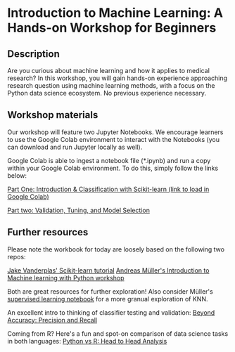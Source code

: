# Introduction to Machine Learning: A Hands-on Workshop for Beginners

## Description

Are you curious about machine learning and how it applies to medical research? In this workshop, you will gain hands-on experience approaching research question using machine learning methods, with a focus on the Python data science ecosystem. No previous experience necessary.

## Workshop materials

Our workshop will feature two Jupyter Notebooks. We encourage learners to use the Google Colab environment to interact with the Notebooks (you can download and run Jupyter locally as well).

Google Colab is able to ingest a notebook file (*.ipynb) and run a copy within your Google Colab environment. To do this, simply follow the links below:

[Part One: Introduction & Classification with Scikit-learn (link to load in Google Colab)](https://colab.research.google.com/github/arcus/education-materials/blob/master/intro-to-ml/ml_workbook_00_intro.ipynb)

[Part two: Validation, Tuning, and Model Selection](https://colab.research.google.com/github/arcus/education-materials/blob/master/intro-to-ml/ml_workbook_01_validation_tuning.ipynb)

## Further resources

Please note the workbook for today are loosely based on the following two repos:

[Jake Vanderplas' Scikit-learn tutorial](https://github.com/jakevdp/sklearn_tutorial/)
[Andreas Müller's Introduction to Machine learning with Python workshop](https://github.com/amueller/ml-workshop-1-of-4)

Both are great resources for further exploration! Also consider Müller's [supervised learning notebook](https://github.com/amueller/introduction_to_ml_with_python/blob/master/02-supervised-learning.ipynb) for a more granual exploration of KNN.

An excellent intro to thinking of classifier testing and validation: [Beyond Accuracy: Precision and Recall](https://towardsdatascience.com/beyond-accuracy-precision-and-recall-3da06bea9f6c)

Coming from R? Here's a fun and spot-on comparison of data science tasks in both languages: [Python vs R: Head to Head Analysis](https://www.dataquest.io/blog/python-vs-r/)